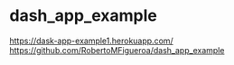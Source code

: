 # dash_app_example
https://dask-app-example1.herokuapp.com/
https://github.com/RobertoMFigueroa/dash_app_example
